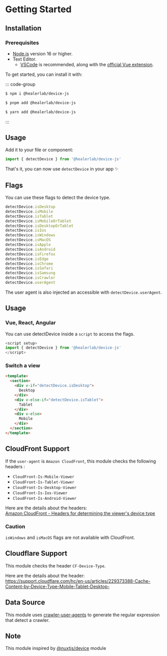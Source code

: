 # Getting Started

## Installation

### Prerequisites

- [Node.js](https://nodejs.org/) version 16 or higher.
- Text Editor.
  - [VSCode](https://code.visualstudio.com/) is recommended, along with the [official Vue extension](https://marketplace.visualstudio.com/items?itemName=Vue.volar).

To get started, you can install it with:

::: code-group

```sh [npm]
$ npm i @healerlab/device-js
```

```sh [pnpm]
$ pnpm add @healerlab/device-js
```

```sh [yarn]
$ yarn add @healerlab/device-js
```

:::


## Usage
Add it to your file or component:

```js
import { detectDevice } from '@healerlab/device-js'
```

That's it, you can now use `detectDevice` in your app ✨

## Flags

You can use these flags to detect the device type.

```js
detectDevice.isDesktop
detectDevice.isMobile
detectDevice.isTablet
detectDevice.isMobileOrTablet
detectDevice.isDesktopOrTablet
detectDevice.isIos
detectDevice.isWindows
detectDevice.isMacOS
detectDevice.isApple
detectDevice.isAndroid
detectDevice.isFirefox
detectDevice.isEdge
detectDevice.isChrome
detectDevice.isSafari
detectDevice.isSamsung
detectDevice.isCrawler
detectDevice.userAgent
```

The user agent is also injected an accessible with `detectDevice.userAgent`.

## Usage

### Vue, React, Angular

You can use detectDevice inside a `script` to access the flags.

```js
<script setup>
import { detectDevice } from '@healerlab/device-js'
</script>
```


### Switch a view

```html
<template>
  <section>
    <div v-if="detectDevice.isDesktop">
      Desktop
    </div>
    <div v-else-if="detectDevice.isTablet">
      Tablet
    </div>
    <div v-else>
      Mobile
    </div>
  </section>
</template>
```

## CloudFront Support

If the `user-agent` is `Amazon CloudFront`, this module checks the following headers :  

- `CloudFront-Is-Mobile-Viewer`
- `CloudFront-Is-Tablet-Viewer`
- `CloudFront-Is-Desktop-Viewer`
- `CloudFront-Is-Ios-Viewer`
- `CloudFront-Is-Android-Viewer`

Here are the details about the headers:  
[Amazon CloudFront - Headers for determining the viewer's device type
](https://docs.aws.amazon.com/AmazonCloudFront/latest/DeveloperGuide/using-cloudfront-headers.html#cloudfront-headers-device-type)  

### Caution

`isWindows` and `isMacOS` flags are not available with CloudFront.

## Cloudflare Support

This module checks the header `CF-Device-Type`.

Here are the details about the header:
https://support.cloudflare.com/hc/en-us/articles/229373388-Cache-Content-by-Device-Type-Mobile-Tablet-Desktop-

## Data Source

This module uses [crawler-user-agents](https://github.com/monperrus/crawler-user-agents) to generate the regular expression that detect a crawler.

## Note
This module inspired by [@nuxtjs/device](https://github.com/nuxt-modules/device) module

